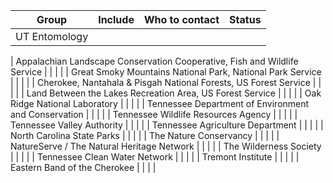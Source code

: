 | Group | Include | Who to contact | Status |
| -- | -- | -- | -- |
| UT Entomology | | | |

| Appalachian Landscape Conservation Cooperative, Fish and Wildlife Service | | | |
| Great Smoky Mountains National Park, National Park Service | | | |
| Cherokee, Nantahala & Pisgah National Forests,  US Forest Service | | | |
| Land Between the Lakes Recreation Area, US Forest Service | | | |
| Oak Ridge National Laboratory | | | |
| Tennessee Department of Environment and Conservation | | | |
| Tennessee Wildlife Resources Agency | | | |
| Tennessee Valley Authority | | | |
| Tennessee Agriculture Department | | | |
| North Carolina State Parks | | | |
| The Nature Conservancy | | | |
| NatureServe / The Natural Heritage Network | | | |
| The Wilderness Society | | | |
| Tennessee Clean Water Network | | | |
| Tremont Institute | | | |
| Eastern Band of the Cherokee | | | |
